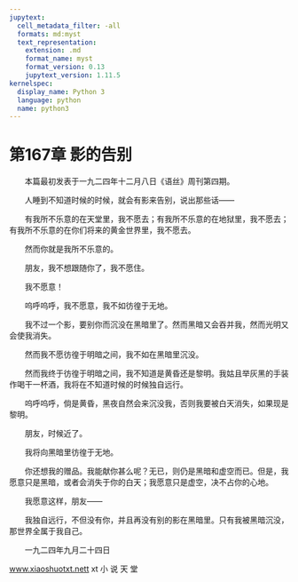 ```yaml
---
jupytext:
  cell_metadata_filter: -all
  formats: md:myst
  text_representation:
    extension: .md
    format_name: myst
    format_version: 0.13
    jupytext_version: 1.11.5
kernelspec:
  display_name: Python 3
  language: python
  name: python3
---
```

# 第167章  影的告别 

　　本篇最初发表于一九二四年十二月八日《语丝》周刊第四期。 

　　人睡到不知道时候的时候，就会有影来告别，说出那些话—— 

　　有我所不乐意的在天堂里，我不愿去；有我所不乐意的在地狱里，我不愿去；有我所不乐意的在你们将来的黄金世界里，我不愿去。 

　　然而你就是我所不乐意的。 

　　朋友，我不想跟随你了，我不愿住。 

　　我不愿意！ 

　　呜呼呜呼，我不愿意，我不如彷徨于无地。 

　　我不过一个影，要别你而沉没在黑暗里了。然而黑暗又会吞并我，然而光明又会使我消失。 

　　然而我不愿彷徨于明暗之间，我不如在黑暗里沉没。 

　　然而我终于彷徨于明暗之间，我不知道是黄昏还是黎明。我姑且举灰黑的手装作喝干一杯酒，我将在不知道时候的时候独自远行。 

　　呜呼呜呼，倘是黄昏，黑夜自然会来沉没我，否则我要被白天消失，如果现是黎明。 

　　朋友，时候近了。 

　　我将向黑暗里彷徨于无地。 

　　你还想我的赠品。我能献你甚么呢？无已，则仍是黑暗和虚空而已。但是，我愿意只是黑暗，或者会消失于你的白天；我愿意只是虚空，决不占你的心地。 

　　我愿意这样，朋友—— 

　　我独自远行，不但没有你，并且再没有别的影在黑暗里。只有我被黑暗沉没，那世界全属于我自己。 

　　一九二四年九月二十四日 

www.xiaoshuotxt.nett xt 小 说 天 堂 

